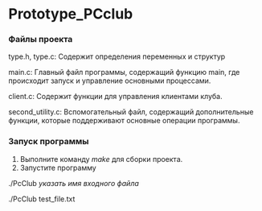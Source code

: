 # Prototype_PCclub

### Файлы проекта
type.h, type.c: Содержит определения переменных и структур

main.c: Главный файл программы, содержащий функцию main, где происходит запуск и управление основными процессами.

client.c: Содержит функции для управления клиентами клуба.

second_utility.c: Вспомогательный файл, содержащий дополнительные функции, которые поддерживают основные операции программы.

### Запуск программы
1. Выполните команду *make* для сборки проекта.
2. Запустите программу

./PcClub *указать имя входного файла*

./PcClub test_file.txt


